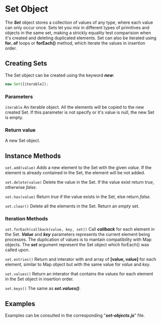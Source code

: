 # Set Object
The ***Set*** object stores a collection of values of any type, where each value can only occur once. Sets let you mix in different types of primitives and objects in the same
set, making a strickly equality test comparision when it's created and deleting duplicated elements. Set can also be iterated using **for..of** loops or **forEach()** method,
which iterate the values in insertion order.

## Creating Sets


The Set object can be created using the keyword ***new***:
```javascript
new Set([iterable]);
```

### Parameters
`iterable`
An iterable object. All the elements will be copied to the new created Set. If this parameter is not specify or it's value is null, the new Set is empty.

### Return value
A new Set object.


## Instance Methods


`set.add(value)`
*Adds* a new element to the Set with the given *value*. If the element is already contained in the Set, the element will be not added.

`set.delete(value)`
Delete the value in the Set. If the value exist return *true*, otherwise *false*.

`set.has(value)`
Return *true* if the value exists in the Set, else return *false*.

`set.clear()`
Delete all the elements in the Set. Return an *empty* set.

### Iteration Methods

`set.forEach(callback(value, key, set))`
Call ***callback*** for each element in the Set. ***Value*** and ***key*** parameters represents the current element being processes. The duplication of values is to mantain
compatibility with Map objects. The ***set*** argument represent the Set object which forEach() was called upon.

`set.entries()`
Return and interator with and array of **[value, value]** for each element, similar to Map object but with the same value for *value* and *key*.

`set.values()`
Return an interator that contains the values for each element in the Set object in insertion order.

`set.keys()`
The same as ***set.values()***.


## Examples
Examples can be consulted in the corresponding "***set-objects.js***" file.
